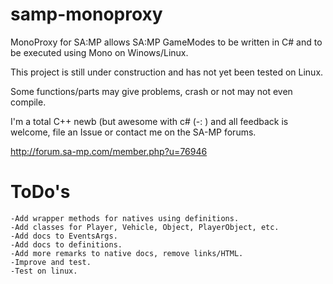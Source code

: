 samp-monoproxy
==============

MonoProxy for SA:MP allows SA:MP GameModes to be written in C# and to be executed using Mono on Winows/Linux.

This project is still under construction and has not yet been tested on Linux.

Some functions/parts may give problems, crash or not may not even compile.

I'm a total C++ newb (but awesome with c# (-: ) and all feedback is welcome, file an Issue or contact me on the SA-MP forums.

http://forum.sa-mp.com/member.php?u=76946

ToDo's
======
    -Add wrapper methods for natives using definitions.
    -Add classes for Player, Vehicle, Object, PlayerObject, etc.
    -Add docs to EventsArgs.
    -Add docs to definitions.
    -Add more remarks to native docs, remove links/HTML.
    -Improve and test.
    -Test on linux.

